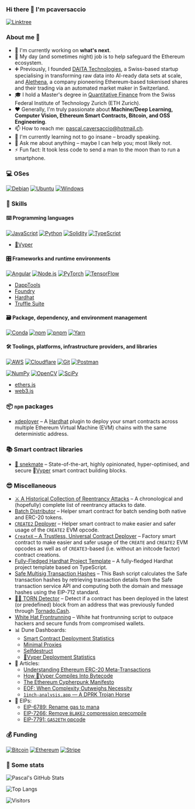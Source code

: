 ### Hi there 👋 I'm pcaversaccio

<p> 
    <a href="https://linktr.ee/pcaversaccio" target="_blank"><img alt="Linktree"
        src="https://img.shields.io/badge/linktree-2F3C51?style=for-the-badge&logo=linktree&logoColor=white"/></a>
</p>

### About me 💯

- 🔭 I'm currently working on **what's next**.
- 🔧 My day (and sometimes night) job is to help safeguard the Ethereum ecosystem.
- ➕ Previously, I founded [DAITA Technologies](https://daita.tech), a Swiss-based startup specialising in transforming raw data into AI-ready data sets at scale, and [Alethena](https://web.archive.org/web/20190519204013/https://www.alethena.com), a company pioneering Ethereum-based tokenised shares and their trading via an automated market maker in Switzerland.
- 🎓 I hold a Master's degree in [Quantitative Finance](https://ethz.ch/en/studies/master/degree-programmes/natural-sciences-and-mathematics/quantitative-finance.html) from the Swiss Federal Institute of Technology Zurich (ETH Zurich).
- ❤️ Generally, I'm truly passionate about **Machine/Deep Learning, Computer Vision, Ethereum Smart Contracts, Bitcoin, and OSS Engineering**.
- 📫 How to reach me: [pascal.caversaccio@hotmail.ch](mailto:pascal.caversaccio@hotmail.ch).
- 🌱 I'm currently learning not to go insane – broadly speaking.
- 💬 Ask me about anything – maybe I can help you; most likely not.
- ⚡ Fun fact: It took less code to send a man to the moon than to run a smartphone.

### 💻 OSes

<p> 
    <a href="https://www.debian.org" target="_blank"><img alt="Debian"
        src="https://img.shields.io/badge/Debian-A81D33?style=for-the-badge&logo=debian&logoColor=white"/></a>
    <a href="https://ubuntu.com" target="_blank"><img alt="Ubuntu"
        src="https://img.shields.io/badge/Ubuntu-E95420?style=for-the-badge&logo=ubuntu&logoColor=white"/></a>
    <a href="https://www.microsoft.com/en-gb/windows" target="_blank"><img alt="Windows"
        src="https://img.shields.io/badge/Windows-0078D6?style=for-the-badge&logo=windows&logoColor=white"/></a>
</p>

### 🎯 Skills

#### ⌨️ Programming languages

<p>
    <a href="https://developer.mozilla.org/en-US/docs/Web/JavaScript" target="_blank"><img alt="JavaScript"
        src="https://img.shields.io/badge/JavaScript-323330?style=for-the-badge&logo=javascript&logoColor=F7DF1E"/></a>
    <a href="https://www.python.org" target="_blank"><img alt="Python"
        src="https://img.shields.io/badge/Python-3776AB?style=for-the-badge&logo=python&logoColor=white"/></a>
    <a href="https://docs.soliditylang.org" target="_blank"><img alt="Solidity"
        src="https://img.shields.io/badge/Solidity-e6e6e6?style=for-the-badge&logo=solidity&logoColor=black"/></a>
    <a href="https://www.typescriptlang.org" target="_blank"><img alt="TypeScript"
        src="https://img.shields.io/badge/TypeScript-007ACC?style=for-the-badge&logo=typescript&logoColor=white"/></a>
</p>

- [🐍Vyper](https://vyper.readthedocs.io)

#### 🎛 Frameworks and runtime environments

<p>
    <a href="https://angular.io" target="_blank"><img alt="Angular"
        src="https://img.shields.io/badge/Angular-DD0031?style=for-the-badge&logo=angular&logoColor=white"/></a>
    <a href="https://nodejs.org" target="_blank"><img alt="Node.js"
        src="https://img.shields.io/badge/Node.js-43853D?style=for-the-badge&logo=node.js&logoColor=white"/></a>
    <a href="https://pytorch.org" target="_blank"><img alt="PyTorch"
        src="https://img.shields.io/badge/PyTorch-EE4C2C?style=for-the-badge&logo=PyTorch&logoColor=white"/></a>
    <a href="https://www.tensorflow.org" target="_blank"><img alt="TensorFlow"
        src="https://img.shields.io/badge/TensorFlow-FF6F00?style=for-the-badge&logo=tensorflow&logoColor=white"/></a>
</p>

- [DappTools](https://github.com/dapphub/dapptools)
- [Foundry](https://github.com/foundry-rs/foundry)
- [Hardhat](https://hardhat.org)
- [Truffle Suite](https://trufflesuite.com)

#### 🗃 Package, dependency, and environment management

<p>
    <a href="https://docs.conda.io" target="_blank"><img alt="Conda"
        src="https://img.shields.io/badge/conda-342B029?&style=for-the-badge&logo=anaconda&logoColor=white"/></a>
    <a href="https://www.npmjs.com" target="_blank"><img alt="npm"
        src="https://img.shields.io/badge/npm-CB3837?style=for-the-badge&logo=npm&logoColor=white"/></a>
    <a href="https://pnpm.io" target="_blank"><img alt="pnpm"
        src="https://img.shields.io/badge/pnpm-%234a4a4a?style=for-the-badge&logo=pnpm&logoColor=f69220"/></a>
    <a href="https://yarnpkg.com" target="_blank"><img alt="Yarn"
        src="https://img.shields.io/badge/Yarn-2C8EBB?style=for-the-badge&logo=yarn&logoColor=white"/></a>
</p>

#### 🛠 Toolings, platforms, infrastructure providers, and libraries

<p>
    <a href="https://aws.amazon.com" target="_blank"><img alt="AWS"
        src="https://img.shields.io/badge/Amazon_AWS-232F3E?style=for-the-badge&logo=amazon-aws&logoColor=white"/></a>
    <a href="https://www.cloudflare.com" target="_blank"><img alt="Cloudflare"
        src="https://img.shields.io/badge/Cloudflare-F38020?style=for-the-badge&logo=Cloudflare&logoColor=white"/></a>
    <a href="https://git-scm.com" target="_blank"><img alt="Git"
        src="https://img.shields.io/badge/Git-F05032?style=for-the-badge&logo=git&logoColor=white"/></a>
    <a href="https://www.postman.com" target="_blank"><img alt="Postman"
        src="https://img.shields.io/badge/Postman-FF6C37?style=for-the-badge&logo=Postman&logoColor=white"/></a>
</p>

<p>
    <a href="https://numpy.org" target="_blank"><img alt="NumPy"
        src="https://img.shields.io/badge/Numpy-777BB4?style=for-the-badge&logo=numpy&logoColor=white"/></a>
    <a href="https://opencv.org" target="_blank"><img alt="OpenCV"
        src="https://img.shields.io/badge/OpenCV-27338e?style=for-the-badge&logo=OpenCV&logoColor=white"/></a>
    <a href="https://scipy.org" target="_blank"><img alt="SciPy"
        src="https://img.shields.io/badge/SciPy-654FF0?style=for-the-badge&logo=SciPy&logoColor=white"/></a>
</p>

- [ethers.js](https://docs.ethers.io)
- [web3.js](https://web3js.readthedocs.io)

### 📦 `npm` packages

- [xdeployer](https://www.npmjs.com/package/xdeployer) – A [Hardhat](https://hardhat.org) plugin to deploy your smart contracts across multiple Ethereum Virtual Machine (EVM) chains with the same deterministic address.

### 📚 Smart contract libraries

- [🐍 snekmate](https://github.com/pcaversaccio/snekmate) – State-of-the-art, highly opinionated, hyper-optimised, and secure 🐍[Vyper](https://github.com/vyperlang/vyper) smart contract building blocks.

### 😎 Miscellaneous

- [⚔️ A Historical Collection of Reentrancy Attacks](https://github.com/pcaversaccio/reentrancy-attacks) – A chronological and (hopefully) complete list of reentrancy attacks to date.
- [Batch Distributor](https://github.com/pcaversaccio/batch-distributor) – Helper smart contract for batch sending both native and ERC-20 tokens.
- [`CREATE2` Deployer](https://github.com/pcaversaccio/create2deployer) – Helper smart contract to make easier and safer usage of the `CREATE2` EVM opcode.
- [`CreateX` – A Trustless, Universal Contract Deployer](https://github.com/pcaversaccio/createx) – Factory smart contract to make easier and safer usage of the `CREATE` and `CREATE2` EVM opcodes as well as of `CREATE3`-based (i.e. without an initcode factor) contract creations.
- [Fully-Fledged Hardhat Project Template](https://github.com/pcaversaccio/hardhat-project-template-ts) – A fully-fledged Hardhat project template based on TypeScript.
- [Safe Multisig Transaction Hashes](https://github.com/pcaversaccio/safe-tx-hashes-util) – This Bash script calculates the Safe transaction hashes by retrieving transaction details from the Safe transaction service API and computing both the domain and message hashes using the EIP-712 standard.
- [🕵️‍♂️ TORN Detector](https://github.com/pcaversaccio/torn-detector) – Detect if a contract has been deployed in the latest (or predefined) block from an address that was previously funded through [Tornado.Cash](https://github.com/tornadocash).
- [White Hat Frontrunning](https://github.com/pcaversaccio/white-hat-frontrunning) – White hat frontrunning script to outpace hackers and secure funds from compromised wallets.
- 📊 Dune Dashboards:
  - [Smart Contract Deployment Statistics](https://dune.com/pcaversaccio/smart-contract-deployment-statistics)
  - [Minimal Proxies](https://dune.com/pcaversaccio/minimal-proxies)
  - [Selfdestruct](https://dune.com/pcaversaccio/selfdestruct)
  - [🐍Vyper Deployment Statistics](https://dune.com/pcaversaccio/vyper-deployment-statistics)
- 📝 Articles:
  - [Understanding Ethereum ERC-20 Meta-Transactions](https://betterprogramming.pub/ethereum-erc-20-meta-transactions-4cacbb3630ee)
  - [How 🐍Vyper Compiles Into Bytecode](https://hackmd.io/@pcaversaccio/how-vyper-compiles-into-bytecode)
  - [The Ethereum Cypherpunk Manifesto](https://hackmd.io/@pcaversaccio/the-ethereum-cypherpunk-manifesto)
  - [EOF: When Complexity Outweighs Necessity](https://hackmd.io/@pcaversaccio/eof-when-complexity-outweighs-necessity)
  - [`1inch-analysis.app` — A DPRK Trojan Horse](https://hackmd.io/@pcaversaccio/1inch-analysis-app-a-dprk-trojan-horse)
- 🧠 EIPs:
  - [EIP-6789: Rename gas to mana](https://eips.ethereum.org/EIPS/eip-6789)
  - [EIP-7266: Remove `BLAKE2` compression precompile](https://eips.ethereum.org/EIPS/eip-7266)
  - [EIP-7791: `GAS2ETH` opcode](https://eips.ethereum.org/EIPS/eip-7791)

### 💰 Funding

<p>
    <a href="https://bitcoin.org" target="_blank"><img alt="Bitcoin"
        src="https://img.shields.io/badge/Bitcoin-000000?style=for-the-badge&logo=bitcoin&logoColor=white"/></a>
    <a href="https://ethereum.org" target="_blank"><img alt="Ethereum"
        src="https://img.shields.io/badge/Ethereum-3C3C3D?style=for-the-badge&logo=Ethereum&logoColor=white"/></a>
    <a href="https://stripe.com" target="_blank"><img alt="Stripe"
        src="https://img.shields.io/badge/Stripe-626CD9?style=for-the-badge&logo=Stripe&logoColor=white"/></a>
</p>

### 🔎 Some stats

![Pascal's GitHub Stats](https://github-readme-stats.vercel.app/api?username=pcaversaccio&count_private=true&show_icons=true&theme=tokyonight)

![Top Langs](https://github-readme-stats.vercel.app/api/top-langs/?username=pcaversaccio&layout=compact&langs_count=8&theme=tokyonight)

![Visitors](https://komarev.com/ghpvc/?username=pcaversaccio&color=blue&style=flat&label=Visitors)
